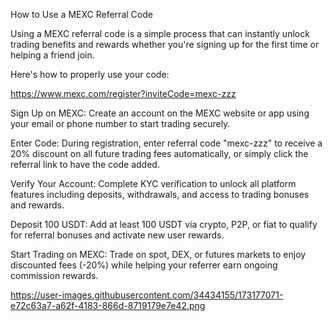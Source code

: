 How to Use a MEXC Referral Code

Using a MEXC referral code is a simple process that can instantly unlock trading benefits and rewards whether you're signing up for the first time or helping a friend join.

Here's how to properly use your code:

https://www.mexc.com/register?inviteCode=mexc-zzz

Sign Up on MEXC: Create an account on the MEXC website or app using your email or phone number to start trading securely.

Enter Code: During registration, enter referral code "mexc-zzz" to receive a 20% discount on all future trading fees automatically, or simply click the referral link to have the code added.

Verify Your Account: Complete KYC verification to unlock all platform features including deposits, withdrawals, and access to trading bonuses and rewards.

Deposit 100 USDT: Add at least 100 USDT via crypto, P2P, or fiat to qualify for referral bonuses and activate new user rewards.

Start Trading on MEXC: Trade on spot, DEX, or futures markets to enjoy discounted fees (-20%) while helping your referrer earn ongoing commission rewards.

https://user-images.githubusercontent.com/34434155/173177071-e72c63a7-a62f-4183-866d-8719179e7e42.png
